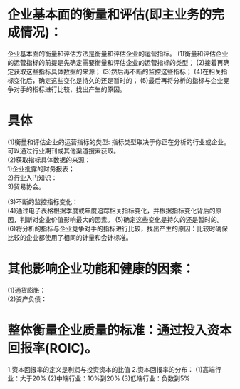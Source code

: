 # 企业基本面的衡量和评估(即主业务的完成情况)：
企业基本面的衡量和评估方法是衡量和评估企业的运营指标。
(1)衡量和评估企业的运营指标的前提是先确定需要衡量和评估企业的运营指标的类型；
(2)接着再确定获取这些指标具体数据的来源；
(3)然后再不断的监控这些指标；
(4)在相关指标变化后，确定这些变化是持久的还是暂时的；
(5)最后再将分析的指标与企业竞争对手的指标进行比较，找出产生的原因。

# 具体
(1)衡量和评估企业的运营指标的类型: 指标类型取决于你正在分析的行业或企业。可以通过行业期刊或其他渠道搜索获取。     
(2)获取指标具体数据的来源：    
  1)企业批露的财务报表；     
  2)行业入门知识：     
  3)贸易协会。 

(3)不断的监控指标变化：      
(4)通过电子表格根据季度或年度追踪相关指标变化，并根据指标变化背后的原因，判断对企业价值影响最大的因素。
(5)确定这些变化是持久的还是暂时的。       
(6)将分析的指标与企业竞争对手的指标进行比较，找出产生的原因：比较时确保比较的企业都使用了相同的计量和会计标准。  

# 其他影响企业功能和健康的因素：
(1)通货膨胀：     
(2)资产负债：   

# 整体衡量企业质量的标准：通过投入资本回报率(ROIC)。
1.资本回报率的定义是利润与投资资本的比值
2.资本回报率的分布：
  (1)高端行业：大于20%
  (2)中端行业：10%到20%
  (3)低端行业：负数到5%